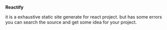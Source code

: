 **Reactify**

it is a exhaustive static site generate for react project. but has some errors you can search the source and get some idea for your project.
